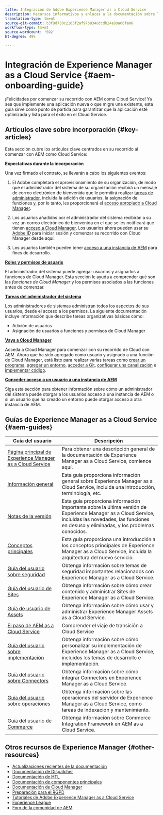 ```yaml
---
title: Integración de Adobe Experience Manager as a Cloud Service
description: Recursos informativos y enlaces a la documentación sobre la integración de Adobe Experience Manager as a Cloud Service
translation-type: tm+mt
source-git-commit: b3f9d750c2103f2af97b8348dcdb24a80a06fa06
workflow-type: tm+mt
source-wordcount: '692'
ht-degree: 49%

---
```



# Integración de Experience Manager as a Cloud Service {#aem-onboarding-guide}

¡Felicidades por comenzar su recorrido con AEM como Cloud Service! Ya sea que implemente una aplicación nueva o que migre una existente, esta guía sirve como punto de partida para garantizar que la aplicación esté optimizada y lista para el éxito en el Cloud Service.

## Artículos clave sobre incorporación {#key-articles}

Esta sección cubre los artículos clave centrados en su recorrido al comenzar con AEM como Cloud Service:

**Expectativas durante la incorporación**

Una vez firmado el contrato, se llevarán a cabo los siguientes eventos:

1. El Adobe completará el aprovisionamiento de su organización, de modo que el administrador del sistema de su organización recibirá un mensaje de correo electrónico de bienvenida que le permitirá realizar [tareas de administrador](/help/onboarding/what-is-required/add-users-assign-cm-roles.md), incluida la adición de usuarios, la asignación de funciones y, por lo tanto, les proporcionará el [acceso apropiado a Cloud Manager](/help/onboarding/what-is-required/navigate-to-cloud-manager.md).

1. Los usuarios añadidos por el administrador del sistema recibirán a su vez un correo electrónico de bienvenida en el que se les notificará que tienen [acceso a Cloud Manager](/help/onboarding/what-is-required/navigate-to-cloud-manager.md). Los usuarios ahora pueden usar su [Adobe ID](/help/onboarding/what-is-required/get-your-adobe-id.md) para iniciar sesión y comenzar su recorrido con Cloud Manager desde aquí.


1. Los usuarios también pueden tener [acceso a una instancia de AEM](/help/onboarding/what-is-required/accessing-aem-instance.md) para fines de desarrollo.

**[Roles y permisos de usuario](/help/onboarding/what-is-required/user-roles-permissions.md)**

El administrador del sistema puede agregar usuarios y asignarlos a funciones de Cloud Manager. Esta sección le ayuda a comprender qué son las *funciones de Cloud Manager* y los permisos asociados a las funciones antes de comenzar.

**[Tareas del administrador del sistema](/help/onboarding/what-is-required/add-users-assign-cm-roles.md)**

Los administradores de sistemas administran todos los aspectos de sus usuarios, desde el acceso a los permisos. La siguiente documentación incluye información que describe tareas organizativas básicas como:

* Adición de usuarios
* Asignación de usuarios a funciones y permisos de Cloud Manager

**[Vaya a Cloud Manager](/help/onboarding/what-is-required/navigate-to-cloud-manager.md)**

Acceda a Cloud Manager para comenzar con su recorrido de Cloud con AEM. Ahora que ha sido agregado como usuario y asignado a una función de Cloud Manager, está listo para realizar varias tareas como [crear un programa](/help/onboarding/getting-access-to-aem-in-cloud/understand-program-types.md), [agregar un entorno](/help/implementing/cloud-manager/manage-environments.md), [acceder a Git](/help/implementing/cloud-manager/accessing-git.md), [configurar una canalización](/help/implementing/cloud-manager/configure-pipeline.md) e [implementar código](/help/implementing/cloud-manager/deploy-code.md).

**[Conceder acceso a un usuario a una instancia de AEM](/help/onboarding/what-is-required/accessing-aem-instance.md)**

Siga esta sección para obtener información sobre cómo un administrador del sistema puede otorgar a los usuarios acceso a una instancia de AEM o si un usuario que ha creado un entorno puede otorgar acceso a otra instancia de AEM.

## Guías de Experience Manager as a Cloud Service {#aem-guides}

| Guía del usuario | Descripción |
|---|---|
| [Página principal de Experience Manager as a Cloud Service](/help/landing/home.md) | Para obtener una descripción general de la documentación de Experience Manager as a Cloud Service, comience aquí. |
| [Información general](/help/overview/home.md) | Esta guía proporciona información general sobre Experience Manager as a Cloud Service, incluida una introducción, terminología, etc. |
| [Notas de la versión](/help/release-notes/home.md) | Esta guía proporciona información importante sobre la última versión de Experience Manager as a Cloud Service, incluidas las novedades, las funciones en desuso y eliminadas, y los problemas conocidos. |
| [Conceptos principales](/help/core-concepts/home.md) | Esta guía proporciona una introducción a los conceptos principales de Experience Manager as a Cloud Service, incluida la arquitectura del nuevo servicio. |
| [Guía del usuario sobre seguridad](/help/security/home.md) | Obtenga información sobre temas de seguridad importantes relacionados con Experience Manager as a Cloud Service. |
| [Guía del usuario de Sites](/help/sites-cloud/home.md) | Obtenga información sobre cómo crear contenido y administrar Sites de Experience Manager as a Cloud Service. |
| [Guía de usuario de Assets](/help/assets/home.md) | Obtenga información sobre cómo usar y administrar Experience Manager Assets as a Cloud Service. |
| [El paso de AEM as a Cloud Service](/help/move-to-cloud-service/home.md) | Comprender el viaje de transición a Cloud Service |
| [Guía del usuario sobre implementación](/help/implementing/home.md) | Obtenga información sobre cómo personalizar su implementación de Experience Manager as a Cloud Service, incluidos los temas de desarrollo e implementación. |
| [Guía del usuario sobre Connectors](/help/connectors/home.md) | Obtenga información sobre cómo integrar Connectors en Experience Manager as a Cloud Service. |
| [Guía del usuario sobre operaciones](/help/operations/home.md) | Obtenga información sobre las operaciones del servidor de Experience Manager as a Cloud Service, como tareas de indexación y mantenimiento. |
| [Guía del usuario de Commerce](/help/commerce-cloud/home.md) | Obtenga información sobre Commerce Integration Framework en AEM as a Cloud Service. |

## Otros recursos de Experience Manager {#other-resources}

* [Actualizaciones recientes de la documentación](https://helpx.adobe.com/experience-manager/documentation-updates.html#AEMasaCloudService)
* [Documentación de Dispatcher](/help/implementing/dispatcher/overview.md)
* [Documentación de HTL](https://docs.adobe.com/content/help/es-ES/experience-manager-htl/using/overview.html)
* [Documentación de componentes principales](https://docs.adobe.com/content/help/es-ES/experience-manager-core-components/using/introduction.html)
* [Documentación de Cloud Manager](https://docs.adobe.com/content/help/en/experience-manager-cloud-service/onboarding/getting-access/cloud-service-programs/first-time-login.html)
* [Preparación para el RGPD](/help/onboarding/data-privacy-and-protection-readiness/aem-readiness.md)
* [Tutoriales de Adobe Experience Manager as a Cloud Service](https://docs.adobe.com/content/help/es-ES/experience-manager-learn/cloud-service/overview.html)
* [Experience League](https://guided.adobe.com/?promoid=K42KVXHD&amp;mv=other#solutions/experience-manager)
* [Foro de la comunidad de AEM](https://forums.adobe.com/community/experience-cloud/marketing-cloud/experience-manager)